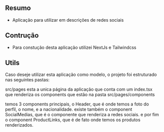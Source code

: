 ## Resumo

- Aplicação para utilizar em descrições de redes sociais

## Contrução

- Para constução desta aplicação utilizei NextJs e Tailwindcss

## Utils

Caso deseje utilizar esta aplicação como modelo, o projeto foi estruturado nas seguintes pastas:

src/pages esta a unica página da aplicação que conta com um index.tsx que renderiza os components que estão na pasta src/pages/components

temos 3 components principais, o Header, que é onde temos a foto do perfil, o nome, e a nacionalidade.
existe também o component SocialMedias, que é o componente que renderiza a redes sociais.
e por fim o component ProductLinks, que é de fato onde temos os produtos renderizados.
